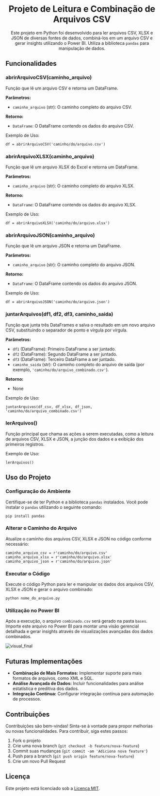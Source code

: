 <h1 align="center">Projeto de Leitura e Combinação de Arquivos CSV</h1>

<p align="center">Este projeto em Python foi desenvolvido para ler arquivos CSV, XLSX e JSON de diversas fontes de dados, combiná-los em um arquivo CSV e gerar insights utilizando o Power BI. Utiliza a biblioteca <code>pandas</code> para manipulação de dados.</p>

<h2>Funcionalidades</h2>

<h3>abrirArquivoCSV(caminho_arquivo)</h3>

<p>Função que lê um arquivo CSV e retorna um DataFrame.</p>

<strong>Parâmetros:</strong>
<ul>
  <li><code>caminho_arquivo</code> (str): O caminho completo do arquivo CSV.</li>
</ul>

<strong>Retorno:</strong>
<ul>
  <li><code>DataFrame</code>: O DataFrame contendo os dados do arquivo CSV.</li>
</ul>

<p>Exemplo de Uso:</p>
<pre><code>df = abrirArquivoCSV('caminho/do/arquivo.csv')
</code></pre>

<h3>abrirArquivoXLSX(caminho_arquivo)</h3>

<p>Função que lê um arquivo XLSX do Excel e retorna um DataFrame.</p>

<strong>Parâmetros:</strong>
<ul>
  <li><code>caminho_arquivo</code> (str): O caminho completo do arquivo XLSX.</li>
</ul>

<strong>Retorno:</strong>
<ul>
  <li><code>DataFrame</code>: O DataFrame contendo os dados do arquivo XLSX.</li>
</ul>

<p>Exemplo de Uso:</p>
<pre><code>df = abrirArquivoXLSX('caminho/do/arquivo.xlsx')
</code></pre>

<h3>abrirArquivoJSON(caminho_arquivo)</h3>

<p>Função que lê um arquivo JSON e retorna um DataFrame.</p>

<strong>Parâmetros:</strong>
<ul>
  <li><code>caminho_arquivo</code> (str): O caminho completo do arquivo JSON.</li>
</ul>

<strong>Retorno:</strong>
<ul>
  <li><code>DataFrame</code>: O DataFrame contendo os dados do arquivo JSON.</li>
</ul>

<p>Exemplo de Uso:</p>
<pre><code>df = abrirArquivoJSON('caminho/do/arquivo.json')
</code></pre>

<h3>juntarArquivos(df1, df2, df3, caminho_saida)</h3>

<p>Função que junta três DataFrames e salva o resultado em um novo arquivo CSV, substituindo o separador de ponto e vírgula por vírgula.</p>

<strong>Parâmetros:</strong>
<ul>
  <li><code>df1</code> (DataFrame): Primeiro DataFrame a ser juntado.</li>
  <li><code>df2</code> (DataFrame): Segundo DataFrame a ser juntado.</li>
  <li><code>df3</code> (DataFrame): Terceiro DataFrame a ser juntado.</li>
  <li><code>caminho_saida</code> (str): O caminho completo do arquivo de saída (por exemplo, <code>'caminho/do/arquivo_combinado.csv'</code>).</li>
</ul>

<strong>Retorno:</strong>
<ul>
  <li>None</li>
</ul>

<p>Exemplo de Uso:</p>
<pre><code>juntarArquivos(df_csv, df_xlsx, df_json, 'caminho/do/arquivo_combinado.csv')
</code></pre>

<h3>lerArquivos()</h3>

<p>Função principal que chama as ações a serem executadas, como a leitura de arquivos CSV, XLSX e JSON, a junção dos dados e a exibição dos primeiros registros.</p>

<p>Exemplo de Uso:</p>
<pre><code>lerArquivos()
</code></pre>

<h2>Uso do Projeto</h2>

<h3>Configuração do Ambiente</h3>

<p>Certifique-se de ter Python e a biblioteca <code>pandas</code> instalados. Você pode instalar o <code>pandas</code> utilizando o seguinte comando:</p>
<pre><code>pip install pandas
</code></pre>

<h3>Alterar o Caminho do Arquivo</h3>

<p>Atualize o caminho dos arquivos CSV, XLSX e JSON no código conforme necessário:</p>
<pre><code>caminho_arquivo_csv = r'caminho/do/arquivo.csv'
caminho_arquivo_xlsx = r'caminho/do/arquivo.xlsx'
caminho_arquivo_json = r'caminho/do/arquivo.json'
</code></pre>

<h3>Executar o Código</h3>

<p>Execute o código Python para ler e manipular os dados dos arquivos CSV, XLSX e JSON e gerar o arquivo combinado:</p>
<pre><code>python nome_do_arquivo.py
</code></pre>

<h3>Utilização no Power BI</h3>

<p>Após a execução, o arquivo <code>combinado.csv</code> será gerado na pasta <code>bases</code>. Importe este arquivo no Power BI para montar uma visão gerencial detalhada e gerar insights através de visualizações avançadas dos dados combinados.</p>

![visual_final](https://github.com/Clizan/cruzarDadosMedicos/assets/31556355/5d59626a-55e2-4a76-beb7-4f8538cf8169)

<h2>Futuras Implementações</h2>

<ul>
  <li><strong>Combinação de Mais Formatos:</strong> Implementar suporte para mais formatos de arquivos, como XML e SQL.</li>
  <li><strong>Análise Avançada de Dados:</strong> Incluir funcionalidades para análise estatística e preditiva dos dados.</li>
  <li><strong>Integração Contínua:</strong> Configurar integração contínua para automação de processos.</li>
</ul>

<h2>Contribuições</h2>

<p>Contribuições são bem-vindas! Sinta-se à vontade para propor melhorias ou novas funcionalidades. Para contribuir, siga estes passos:</p>
<ol>
  <li>Fork o projeto</li>
  <li>Crie uma nova branch (<code>git checkout -b feature/nova-feature</code>)</li>
  <li>Commit suas mudanças (<code>git commit -am 'Adiciona nova feature'</code>)</li>
  <li>Push para a branch (<code>git push origin feature/nova-feature</code>)</li>
  <li>Crie um novo Pull Request</li>
</ol>

<h2>Licença</h2>

<p>Este projeto está licenciado sob a <a href="https://opensource.org/licenses/MIT">Licença MIT</a>.</p>
